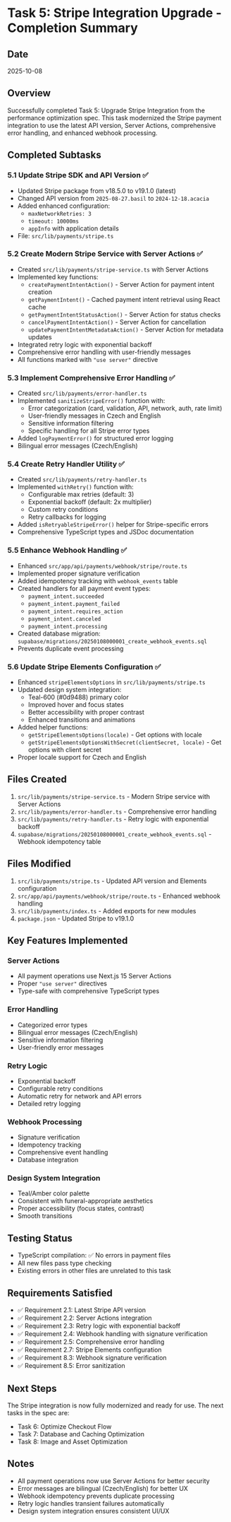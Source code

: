 # Task 5: Stripe Integration Upgrade - Completion Summary

## Date
2025-10-08

## Overview
Successfully completed Task 5: Upgrade Stripe Integration from the performance optimization spec. This task modernized the Stripe payment integration to use the latest API version, Server Actions, comprehensive error handling, and enhanced webhook processing.

## Completed Subtasks

### 5.1 Update Stripe SDK and API Version ✅
- Updated Stripe package from v18.5.0 to v19.1.0 (latest)
- Changed API version from `2025-08-27.basil` to `2024-12-18.acacia`
- Added enhanced configuration:
  - `maxNetworkRetries: 3`
  - `timeout: 10000ms`
  - `appInfo` with application details
- File: `src/lib/payments/stripe.ts`

### 5.2 Create Modern Stripe Service with Server Actions ✅
- Created `src/lib/payments/stripe-service.ts` with Server Actions
- Implemented key functions:
  - `createPaymentIntentAction()` - Server Action for payment intent creation
  - `getPaymentIntent()` - Cached payment intent retrieval using React cache
  - `getPaymentIntentStatusAction()` - Server Action for status checks
  - `cancelPaymentIntentAction()` - Server Action for cancellation
  - `updatePaymentIntentMetadataAction()` - Server Action for metadata updates
- Integrated retry logic with exponential backoff
- Comprehensive error handling with user-friendly messages
- All functions marked with `"use server"` directive

### 5.3 Implement Comprehensive Error Handling ✅
- Created `src/lib/payments/error-handler.ts`
- Implemented `sanitizeStripeError()` function with:
  - Error categorization (card, validation, API, network, auth, rate limit)
  - User-friendly messages in Czech and English
  - Sensitive information filtering
  - Specific handling for all Stripe error types
- Added `logPaymentError()` for structured error logging
- Bilingual error messages (Czech/English)

### 5.4 Create Retry Handler Utility ✅
- Created `src/lib/payments/retry-handler.ts`
- Implemented `withRetry()` function with:
  - Configurable max retries (default: 3)
  - Exponential backoff (default: 2x multiplier)
  - Custom retry conditions
  - Retry callbacks for logging
- Added `isRetryableStripeError()` helper for Stripe-specific errors
- Comprehensive TypeScript types and JSDoc documentation

### 5.5 Enhance Webhook Handling ✅
- Enhanced `src/app/api/payments/webhook/stripe/route.ts`
- Implemented proper signature verification
- Added idempotency tracking with `webhook_events` table
- Created handlers for all payment event types:
  - `payment_intent.succeeded`
  - `payment_intent.payment_failed`
  - `payment_intent.requires_action`
  - `payment_intent.canceled`
  - `payment_intent.processing`
- Created database migration: `supabase/migrations/20250108000001_create_webhook_events.sql`
- Prevents duplicate event processing

### 5.6 Update Stripe Elements Configuration ✅
- Enhanced `stripeElementsOptions` in `src/lib/payments/stripe.ts`
- Updated design system integration:
  - Teal-600 (#0d9488) primary color
  - Improved hover and focus states
  - Better accessibility with proper contrast
  - Enhanced transitions and animations
- Added helper functions:
  - `getStripeElementsOptions(locale)` - Get options with locale
  - `getStripeElementsOptionsWithSecret(clientSecret, locale)` - Get options with client secret
- Proper locale support for Czech and English

## Files Created
1. `src/lib/payments/stripe-service.ts` - Modern Stripe service with Server Actions
2. `src/lib/payments/error-handler.ts` - Comprehensive error handling
3. `src/lib/payments/retry-handler.ts` - Retry logic with exponential backoff
4. `supabase/migrations/20250108000001_create_webhook_events.sql` - Webhook idempotency table

## Files Modified
1. `src/lib/payments/stripe.ts` - Updated API version and Elements configuration
2. `src/app/api/payments/webhook/stripe/route.ts` - Enhanced webhook handling
3. `src/lib/payments/index.ts` - Added exports for new modules
4. `package.json` - Updated Stripe to v19.1.0

## Key Features Implemented

### Server Actions
- All payment operations use Next.js 15 Server Actions
- Proper `"use server"` directives
- Type-safe with comprehensive TypeScript types

### Error Handling
- Categorized error types
- Bilingual error messages (Czech/English)
- Sensitive information filtering
- User-friendly error messages

### Retry Logic
- Exponential backoff
- Configurable retry conditions
- Automatic retry for network and API errors
- Detailed retry logging

### Webhook Processing
- Signature verification
- Idempotency tracking
- Comprehensive event handling
- Database integration

### Design System Integration
- Teal/Amber color palette
- Consistent with funeral-appropriate aesthetics
- Proper accessibility (focus states, contrast)
- Smooth transitions

## Testing Status
- TypeScript compilation: ✅ No errors in payment files
- All new files pass type checking
- Existing errors in other files are unrelated to this task

## Requirements Satisfied
- ✅ Requirement 2.1: Latest Stripe API version
- ✅ Requirement 2.2: Server Actions integration
- ✅ Requirement 2.3: Retry logic with exponential backoff
- ✅ Requirement 2.4: Webhook handling with signature verification
- ✅ Requirement 2.5: Comprehensive error handling
- ✅ Requirement 2.7: Stripe Elements configuration
- ✅ Requirement 8.3: Webhook signature verification
- ✅ Requirement 8.5: Error sanitization

## Next Steps
The Stripe integration is now fully modernized and ready for use. The next tasks in the spec are:
- Task 6: Optimize Checkout Flow
- Task 7: Database and Caching Optimization
- Task 8: Image and Asset Optimization

## Notes
- All payment operations now use Server Actions for better security
- Error messages are bilingual (Czech/English) for better UX
- Webhook idempotency prevents duplicate processing
- Retry logic handles transient failures automatically
- Design system integration ensures consistent UI/UX
